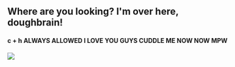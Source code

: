 

## Where are you looking? I'm over here, doughbrain!

   #### c + h ALWAYS ALLOWED I LOVE YOU GUYS CUDDLE ME NOW NOW MPW 

   ![](https://static.wikia.nocookie.net/cookierunkingdom/images/6/6a/Candy_apple_illustration.png/revision/latest/scale-to-width-down/1000?cb=20250117144025)
